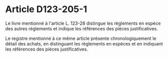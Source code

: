 # Article D123-205-1

Le livre mentionné à l'article L. 123-28 distingue les règlements en espèce des autres règlements et indique les références des pièces justificatives.

Le registre mentionné à ce même article présente chronologiquement le détail des achats, en distinguant les règlements en espèces et en indiquant les références des pièces justificatives.
